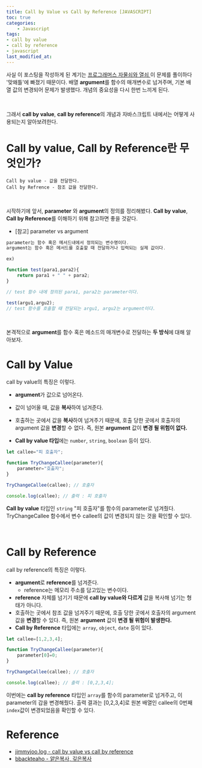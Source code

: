 ```yaml
---
title: Call by Value vs Call by Reference [JAVASCRIPT]
toc: true
categories:	
    - Javascript
tags:
- call by value
- call by reference
- javascript
last_modified_at: 
---
```


 사실 이 포스팅을 작성하게 된 계기는 [프로그래머스 자물쇠와 열쇠 ](https://programmers.co.kr/learn/courses/30/lessons/60059) 이 문제를 풀이하다 '맞왜틀'에 빠졌기 때문이다. 배열 **argument**를 함수의 매개변수로 넘겨주며, 기본 배열 값의 변경되어 문제가 발생했다. 개념의 중요성을 다시 한번 느끼게 된다.

<br/>

그래서 **call by value**, **call by reference**의 개념과 자바스크립트 내에서는 어떻게 사용되는지 알아보려한다.

# Call by value, Call by Reference란 무엇인가?

```
Call by value - 값을 전달한다.
Call by Refrence - 참조 값을 전달한다.
```

<br/>

시작하기에 앞서, **parameter** 와 **argument**의 정의를 정리해봤다. **Call by value**, **Call by Reference**를 이해하기 위해 참고하면 좋을 것같다.

* [참고] parameter vs argument

```javascript
parameter는 함수 혹은 메서드내에서 정의되는 변수명이다.
argument는 함수 혹은 메서드를 호출할 때 전달하거나 입력되는 실제 값이다.

ex)

function test(para1,para2){
	return para1 + " " + para2;
}

// test 함수 내에 정의된 para1, para2는 parameter이다.

test(argu1,argu2);
// test 함수를 호출할 때 전달되는 argu1, argu2는 argument이다.

```

<br/>

본격적으로 **argument**를 함수 혹은 메소드의 매개변수로 전달하는 **두 방식**에 대해 알아보자.

# Call by Value

call by value의 특징은 이렇다.

- **argument**가 값으로 넘어온다.

- 값이 넘어올 때, 값을 **복사**하여 넘겨준다.
- 호출하는 곳에서 값을 **복사**하여 넘겨주기 때문에, 호출 당한 곳에서 호출자의 argument 값을 **변경**할 수 없다. 즉, 원본 **argument** 값이 **변경 될 위험이 없다.** 
- **Call by value 타입**에는 `number`, `string`, `boolean` 등이 있다.

````javascript
let callee="피 호출자";

function TryChangeCallee(parameter){
    parameter="호출자";
}

TryChangeCallee(callee); // 호출자

console.log(callee); // 출력 : 피 호출자
````

 **Call by value** 타입인 `string` "피 호출자"를 함수의 parameter로 넘겨줬다. TryChangeCallee 함수에서 변수 callee의 값이 변경되지 않는 것을 확인할 수 있다.

<br/>

# Call by Reference

call by reference의 특징은 이렇다.

- **argument**로 **reference**를 넘겨준다.
  - reference는 메모리 주소를 담고있는 변수이다.
- **reference** 자체를 넘기기 때문에 **call by value와 다르게** 값을 복사해 넘기는 형태가 아니다.
- 호출하는 곳에서 참조 값을 넘겨주기 때문에, 호출 당한 곳에서 호출자의 argument 값을 **변경**할 수 있다. 즉, 원본 **argument** 값이 **변경 될 위험이 발생한다.**
- **Call by Reference** 타입에는 `array`, `object`, `date` 등이 있다.

```javascript
let callee=[1,2,3,4];

function TryChangeCallee(parameter){
    parameter[0]=0;
}

TryChangeCallee(callee); // 호출자

console.log(callee); // 출력 : [0,2,3,4];
```

이번에는 **call by reference** 타입인 `array`를 함수의 parameter로 넘겨주고, 이 parameter의 갑을 변경해줬다. 출력 결과는 [0,2,3,4]로 원본 배열인 callee의 0번째 `index`값이 변경되었음을 확인할 수 있다.







# Reference

- [jimmyjoo.log - call by value vs call by reference](https://velog.io/@jimmyjoo/%EC%9E%90%EB%B0%94%EC%8A%A4%ED%81%AC%EB%A6%BD%ED%8A%B8-%ED%8F%89%EA%B0%80%EC%A0%84%EB%9E%B5-Call-By-Value-vs-Call-By-Reference-vs-Call-By-Sharing)
- [bbackteaho - 얕은복사, 깊은복사](https://bbaktaeho-95.tistory.com/37)

